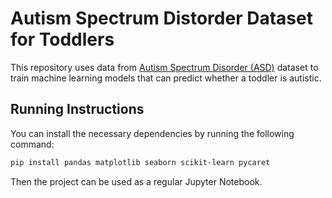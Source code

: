 # Autism Spectrum Distorder Dataset for Toddlers

This repository uses data from [Autism Spectrum Disorder (ASD)](https://www.kaggle.com/datasets/vaishnavisirigiri/autism-dataset-for-toddlers) dataset to train machine learning models that can predict whether a toddler is autistic.

## Running Instructions

You can install the necessary dependencies by running the following command:

```bash
pip install pandas matplotlib seaborn scikit-learn pycaret
```
Then the project can be used as a regular Jupyter Notebook.
